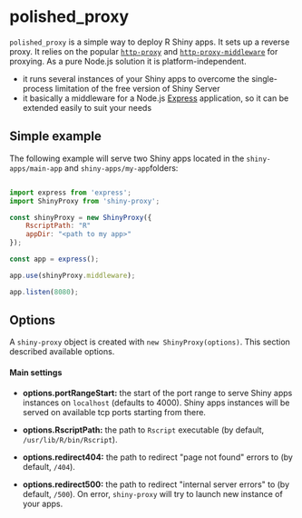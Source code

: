 # polished_proxy

`polished_proxy` is a simple way to deploy R Shiny apps. It sets up a reverse proxy. It relies on the popular [`http-proxy`](https://github.com/http-party/node-http-proxy) and [`http-proxy-middleware`](https://github.com/chimurai/http-proxy-middleware) for proxying. As a pure Node.js solution it is platform-independent.

* it runs several instances of your Shiny apps to overcome the single-process limitation of the free version of Shiny Server
* it basically a middleware for a Node.js [Express](https://expressjs.com) application, so it can be extended easily to suit your needs

## Simple example

The following example will serve two Shiny apps located in the `shiny-apps/main-app` and `shiny-apps/my-app`folders:

``` javascript

import express from 'express';
import ShinyProxy from 'shiny-proxy';

const shinyProxy = new ShinyProxy({
    RscriptPath: "R"
    appDir: "<path to my app>"
});

const app = express();

app.use(shinyProxy.middleware);

app.listen(8080);

```

## Options

A `shiny-proxy` object is created with `new ShinyProxy(options)`. This section described available options.

#### Main settings

* **options.portRangeStart:** the start of the port range to serve Shiny apps instances on `localhost` (defaults to 4000). Shiny apps instances will be served on available tcp ports starting from there.

* **options.RscriptPath:** the path to `Rscript` executable (by default, `/usr/lib/R/bin/Rscript`).

* **options.redirect404:** the path to redirect "page not found" errors to (by default, `/404`).

* **options.redirect500:** the path to redirect "internal server errors" to (by default, `/500`). On error, `shiny-proxy` will try to launch new instance of your apps.
